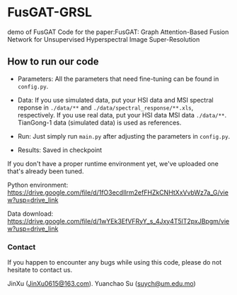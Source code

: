 # FusGAT-GRSL
demo of FusGAT
Code for the paper:FusGAT: Graph Attention-Based Fusion Network for Unsupervised Hyperspectral Image Super-Resolution


## How to run our code
- Parameters: All the parameters that need fine-tuning can be found in `config.py`.

- Data: If you use simulated data, put your HSI data and MSI spectral reponse in `./data/**` and `./data/spectral_response/**.xls`, respectively. If you use real data, put your HSI data MSI data `./data/**`.
TianGong-1 data (simulated data) is used as references.

- Run: Just simply run `main.py` after adjusting the parameters in `config.py`.

- Results: Saved in checkpoint

If you don't have a proper runtime environment yet, we've uploaded one that's already been tuned.

Python environment:
https://drive.google.com/file/d/1fO3ecdIlrm2efFHZkCNHtXxVvbWz7a_G/view?usp=drive_link

Data download:
https://drive.google.com/file/d/1wYEk3EfVFRyY_s_4Jxy4T5lT2pxJBpgm/view?usp=drive_link

### Contact
If you happen to encounter any bugs while using this code, please do not hesitate to contact us.

JinXu (JinXu0615@163.com).
Yuanchao Su (suych@um.edu.mo)
